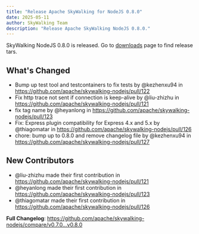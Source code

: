 ```yaml
---
title: "Release Apache SkyWalking for NodeJS 0.8.0"
date: 2025-05-11
author: SkyWalking Team
description: "Release Apache SkyWalking NodeJS 0.8.0."
---
```


SkyWalking NodeJS 0.8.0 is released. Go to [downloads](/downloads) page to find release tars.

## What's Changed
* Bump up test tool and testcontainers to fix tests by @kezhenxu94 in https://github.com/apache/skywalking-nodejs/pull/122
* Fix http trace not sent if connection is keep-alive by @liu-zhizhu in https://github.com/apache/skywalking-nodejs/pull/121
* fix tag name by @heyanlong in https://github.com/apache/skywalking-nodejs/pull/123
* Fix: Express plugin compatibility for Express 4.x and 5.x by @thiagomatar in https://github.com/apache/skywalking-nodejs/pull/126
* chore: bump up to 0.8.0 and remove changelog file by @kezhenxu94 in https://github.com/apache/skywalking-nodejs/pull/127

## New Contributors
* @liu-zhizhu made their first contribution in https://github.com/apache/skywalking-nodejs/pull/121
* @heyanlong made their first contribution in https://github.com/apache/skywalking-nodejs/pull/123
* @thiagomatar made their first contribution in https://github.com/apache/skywalking-nodejs/pull/126

**Full Changelog**: https://github.com/apache/skywalking-nodejs/compare/v0.7.0...v0.8.0